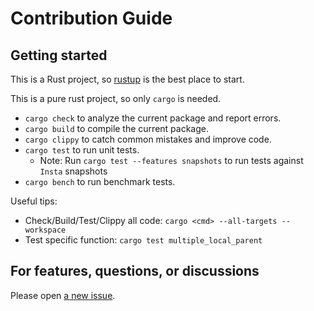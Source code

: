 # Contribution Guide

## Getting started

This is a Rust project, so [rustup](https://rustup.rs/) is the best place to start.

This is a pure rust project, so only `cargo` is needed.

- `cargo check` to analyze the current package and report errors.
- `cargo build` to compile the current package.
- `cargo clippy` to catch common mistakes and improve code.
- `cargo test` to run unit tests.
    - Note: Run `cargo test --features snapshots` to run tests against `Insta` snapshots
- `cargo bench` to run benchmark tests.

Useful tips:

- Check/Build/Test/Clippy all code: `cargo <cmd> --all-targets --workspace`
- Test specific function: `cargo test multiple_local_parent`

## For features, questions, or discussions

Please open [a new issue](https://github.com/fast/fastrace/issues/new/choose).
